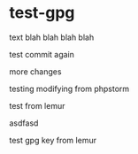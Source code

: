 # test-gpg

text blah blah blah blah

test commit again

more changes

testing modifying from phpstorm

test from lemur

asdfasd

test gpg key from lemur
